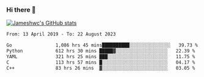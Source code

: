 ### Hi there 👋

[![Jameshwc's GitHub stats](https://github-readme-stats.vercel.app/api?username=jameshwc)](https://github.com/anuraghazra/github-readme-stats)

<!--START_SECTION:waka-->

```txt
From: 13 April 2019 - To: 22 August 2023

Go                1,086 hrs 45 mins██████████░░░░░░░░░░░░░░░   39.73 %
Python            612 hrs 30 mins █████▓░░░░░░░░░░░░░░░░░░░   22.39 %
YAML              321 hrs 25 mins ███░░░░░░░░░░░░░░░░░░░░░░   11.75 %
C                 113 hrs 57 mins █░░░░░░░░░░░░░░░░░░░░░░░░   04.17 %
C++               83 hrs 26 mins  ▓░░░░░░░░░░░░░░░░░░░░░░░░   03.05 %
```

<!--END_SECTION:waka-->